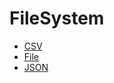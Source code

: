 # FileSystem

- [CSV](/FileSystem/CSV.md)
- [File](/FileSystem/File.md)
- [JSON](/FileSystem/JSON.md)
